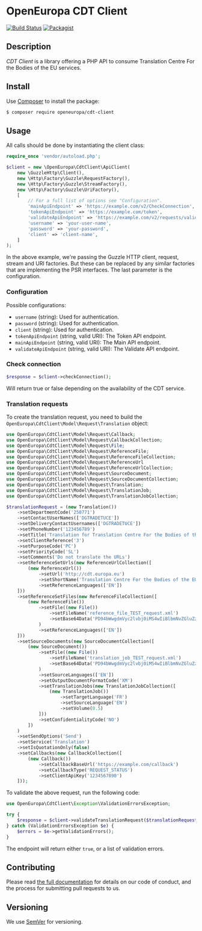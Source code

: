 # OpenEuropa CDT Client
[![Build Status](https://drone.fpfis.eu/api/badges/openeuropa/cdt-client/status.svg)](https://drone.fpfis.eu/openeuropa/cdt-client)
[![Packagist](https://img.shields.io/packagist/v/openeuropa/cdt-client.svg)](https://packagist.org/packages/openeuropa/cdt-client)

## Description

_CDT Client_ is a library offering a PHP API to consume Translation Centre For the Bodies of the EU services.

## Install

Use [Composer](https://getcomposer.org/) to install the package:

```bash
$ composer require openeuropa/cdt-client
```

## Usage

All calls should be done by instantiating the client class:

```php
require_once 'vendor/autoload.php';

$client = new \OpenEuropa\CdtClient\ApiClient(
    new \GuzzleHttp\Client(),
    new \Http\Factory\Guzzle\RequestFactory(),
    new \Http\Factory\Guzzle\StreamFactory(),
    new \Http\Factory\Guzzle\UriFactory(),
    [
        // For a full list of options see "Configuration".
        'mainApiEndpoint' => 'https://example.com/v2/CheckConnection',
        'tokenApiEndpoint' => 'https://example.com/token',
        'validateApiEndpoint' => 'https://example.com/v2/requests/validate',
        'username' => 'your-user-name',
        'password' => 'your-password',
        'client' => 'client-name',
    ]
);
```

In the above example, we're passing the Guzzle HTTP client, request, stream and URI factories. But these can be replaced by any similar factories that are implementing the PSR interfaces. The last parameter is the configuration.

### Configuration

Possible configurations:

- `username` (string): Used for authentication.
- `password` (string): Used for authentication.
- `client` (string): Used for authentication.
- `tokenApiEndpoint` (string, valid URI): The Token API endpoint.
- `mainApiEndpoint` (string, valid URI): The Main API endpoint.
- `validateApiEndpoint` (string, valid URI): The Validate API endpoint.

### Check connection

```php
$response = $client->checkConnection();
```

Will return true or false depending on the availability of the CDT service.

### Translation requests

To create the translation request, you need to build the `OpenEuropa\CdtClient\Model\Request\Translation` object:

```php
use OpenEuropa\CdtClient\Model\Request\Callback;
use OpenEuropa\CdtClient\Model\Request\CallbackCollection;
use OpenEuropa\CdtClient\Model\Request\File;
use OpenEuropa\CdtClient\Model\Request\ReferenceFile;
use OpenEuropa\CdtClient\Model\Request\ReferenceFileCollection;
use OpenEuropa\CdtClient\Model\Request\ReferenceUrl
use OpenEuropa\CdtClient\Model\Request\ReferenceUrlCollection;
use OpenEuropa\CdtClient\Model\Request\SourceDocument;
use OpenEuropa\CdtClient\Model\Request\SourceDocumentCollection;
use OpenEuropa\CdtClient\Model\Request\Translation;
use OpenEuropa\CdtClient\Model\Request\TranslationJob;
use OpenEuropa\CdtClient\Model\Request\TranslationJobCollection;

$translationRequest = (new Translation())
    ->setDepartmentCode('250771')
    ->setContactUserNames(['DGTRADETUCE'])
    ->setDeliveryContactUsernames(['DGTRADETUCE'])
    ->setPhoneNumber('123456789')
    ->setTitle('Translation for Translation Centre For the Bodies of the EU')
    ->setClientReference('3')
    ->setPurposeCode('PC')
    ->setPriorityCode('SL')
    ->setComments('Do not translate the URLs')
    ->setReferenceSetUrls(new ReferenceUrlCollection([
        (new ReferenceUrl())
            ->setUrl('http://cdt.europa.eu')
            ->setShortName('Translation Centre For the Bodies of the EU"')
            ->setReferenceLanguages(['EN'])
    ]))
    ->setReferenceSetFiles(new ReferenceFileCollection([
        (new ReferenceFile())
            ->setFile((new File())
                ->setFileName('reference_file_TEST_request.xml')
                ->setBase64Data('PD94bWwgdmVyc2lvbj0iMS4wIiBlbmNvZGluZz0iVVRGLTgiIHN0YW5kYWxvbmU9Im5vIj8+')
            )
            ->setReferenceLanguages(['EN'])
    ]))
    ->setSourceDocuments(new SourceDocumentCollection([
        (new SourceDocument())
            ->setFile((new File())
                ->setFileName('translation_job_TEST_request.xml')
                ->setBase64Data('PD94bWwgdmVyc2lvbj0iMS4wIiBlbmNvZGluZz0iVVRGLTgiIHN0YW5kYWxvbmU9Im5vIj8+')
            )
            ->setSourceLanguages(['EN'])
            ->setOutputDocumentFormatCode('XM')
            ->setTranslationJobs(new TranslationJobCollection([
                (new TranslationJob())
                    ->setTargetLanguage('FR')
                    ->setSourceLanguage('EN')
                    ->setVolume(0.5)
            ]))
            ->setConfidentialityCode('NO')
        ])
    )
    ->setSendOptions('Send')
    ->setService('Translation')
    ->setIsQuotationOnly(false)
    ->setCallbacks(new CallbackCollection([
        (new Callback())
            ->setCallbackBaseUrl('https://example.com/callback')
            ->setCallbackType('REQUEST_STATUS')
            ->setClientApiKey('1234567890')
    ]));
```

To validate the above request, run the following code:

```php
use OpenEuropa\CdtClient\Exception\ValidationErrorsException;

try {
    $response = $client->validateTranslationRequest($translationRequest);
} catch (ValidationErrorsException $e) {
    $errors = $e->getValidationErrors();
}
```

The endpoint will return either `true`, or a list of validation errors.

## Contributing

Please read [the full documentation](https://github.com/openeuropa/openeuropa) for details on our code of conduct,
and the process for submitting pull requests to us.

## Versioning

We use [SemVer](http://semver.org/) for versioning. 